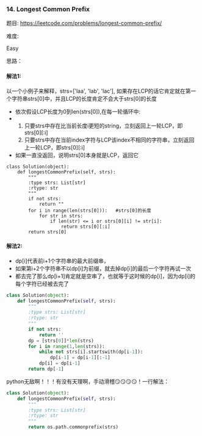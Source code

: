 ### 14. Longest Common Prefix


题目:
<https://leetcode.com/problems/longest-common-prefix/>


难度:

Easy


思路：

#### 解法1:
以一个小例子来解释，strs=['laa', 'lab', 'lac'], 如果存在LCP的话它肯定就在第一个字符串strs[0]中，并且LCP的长度肯定不会大于strs[0]的长度
- 依次假设LCP长度为0到len(strs[0]),在每一轮循环中:
   
- 1. 只要strs中存在比当前长度i更短的string，立刻返回上一轮LCP，即strs[0][:i]
  2. 只要strs中存在当前index字符与LCP该index不相同的字符串，立刻返回上一轮LCP，即strs[0][:i]
- 如果一直没返回，说明strs[0]本身就是LCP，返回它


```
class Solution(object):
    def longestCommonPrefix(self, strs):
        """
        :type strs: List[str]
        :rtype: str
        """
        if not strs:
            return ""
        for i in range(len(strs[0])):   #strs[0]的长度
            for str in strs:
                if len(str) <= i or strs[0][i] != str[i]:
                    return strs[0][:i]
        return strs[0]

```

#### 解法2:
- dp[i]代表前i+1个字符串的最大前缀串，
- 如果第i+2个字符串不以dp[i]为前缀，就去掉dp[i]的最后一个字符再试一次
- 都去完了那么dp[i+1]肯定就是空串了，也就等于这时候的dp[i]，因为dp[i]的每个字符已经被去完了
```python
class Solution(object):
    def longestCommonPrefix(self, strs):
        """
        :type strs: List[str]
        :rtype: str
        """
        if not strs:
            return ''
        dp = [strs[0]]*len(strs)
        for i in range(1,len(strs)):
            while not strs[i].startswith(dp[i-1]):
                dp[i-1] = dp[i-1][:-1]
            dp[i] = dp[i-1]
        return dp[-1]
```







python无敌啊！！！有没有天理啊，手动滑稽😏😏😏😏！一行解法：
```python
class Solution(object):
    def longestCommonPrefix(self, strs):
        """
        :type strs: List[str]
        :rtype: str
        """
        return os.path.commonprefix(strs)
```
